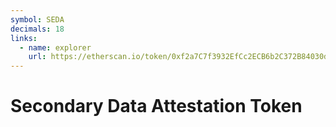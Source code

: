 ```yaml
---
symbol: SEDA
decimals: 18
links:
  - name: explorer
    url: https://etherscan.io/token/0xf2a7C7f3932EfCc2ECB6b2C372B84030dE191dB0
---
```


# Secondary Data Attestation Token
